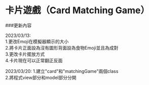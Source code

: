 # 卡片遊戲（Card Matching Game）


###更新內容

2023/03/13:				
1.更改Emoji在模擬器顯示的大小  
2.將卡片正面設為沒有圖形背面設為食物Emoji並且為成對  
3.更改卡片擺放方式  
4.卡片現在可以正常翻正反面  


2023/03/20:
1.建立"card"和"matchingGame"兩個class  
2.將程式view部分和model部分分開  

